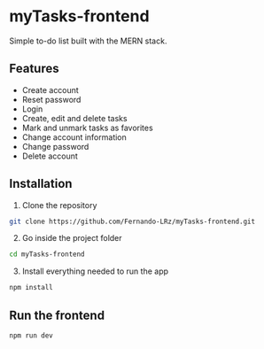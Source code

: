 # myTasks-frontend
Simple to-do list built with the MERN stack. 

## Features
 * Create account
 * Reset password
 * Login
 * Create, edit and delete tasks
 * Mark and unmark tasks as favorites
 * Change account information
 * Change password
 * Delete account
 
## Installation
1. Clone the repository
```bash
git clone https://github.com/Fernando-LRz/myTasks-frontend.git
``` 
2. Go inside the project folder
```bash
cd myTasks-frontend
```
3. Install everything needed to run the app
```bash
npm install
```

## Run the frontend
```bash
npm run dev
```
